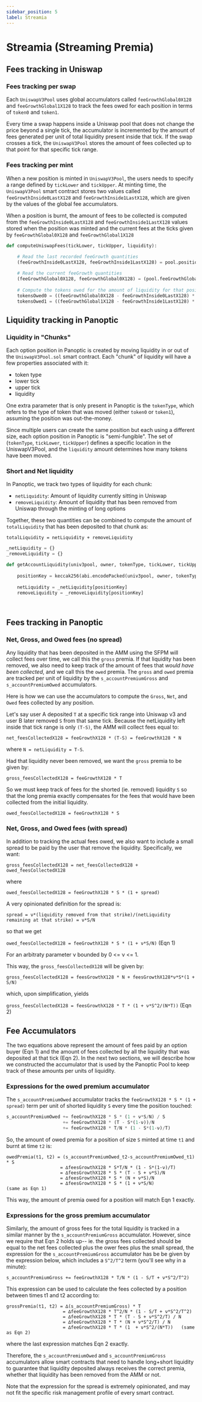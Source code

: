 ```yaml
---
sidebar_position: 5
label: Streamia
---
```


# Streamia (Streaming Premia)

## Fees tracking in Uniswap

### Fees tracking per swap

Each `UniswapV3Pool` uses global accumulators called `feeGrowthGlobal0X128` and `feeGrowthGlobal1X128` to track the fees owed for each position in terms of `token0` and `token1`. 

Every time a swap happens inside a Uniswap pool that does not change the price beyond a single tick, the accumulator is incremented by the amount of fees generated per unit of total liquidity present inside that tick. 
If the swap crosses a tick, the `UniswapV3Pool` stores the amount of fees collected up to that point for that specific tick range.

### Fees tracking per mint

When a new position is minted in `UniswapV3Pool`, the users needs to specify a range defined by `tickLower` and `tickUpper`. 
At minting time, the `UniswapV3Pool` smart contract stores two values called `feeGrowthInside0LastX128` and `feeGrowthInside1LastX128`, which are given by the values of the global fee accumulators. 

When a position is burnt, the amount of fees to be collected is computed from the `feeGrowthInside0LastX128` and `feeGrowthInside1LastX128` values stored when the position was minted and the current fees at the ticks given by `feeGrowthGlobal0X128` and `feeGrowthGlobal1X128`


```python
def computeUniswapFees(tickLower, tickUpper, liquidity):
    
    # Read the last recorded feeGrowth quantities
    (feeGrowthInside0LastX128, feeGrowthInside1LastX128) = pool.positions(keccak256(abi.encodePacked(msg.sender, tickLower, tickUpper)))

    # Read the current feeGrowth quantities
    (feeGrowthGlobal0X128, feeGrowthGlobal0X128) = (pool.feeGrowthGlobal0X128, )
    
    # Compute the tokens owed for the amount of liquidity for that position
    tokensOwed0 = ((feeGrowthGlobal0X128 - feeGrowthInside0LastX128) * liquidity) / FixedPoint128.Q128
    tokensOwed1 = ((feeGrowthGlobal1X128 - feeGrowthInside1LastX128) * liquidity) / FixedPoint128.Q128    

```

## Liquidity tracking in Panoptic

### Liquidity in "Chunks"
Each option position in Panoptic is created by moving liquidity in or out of the `UniswapV3Pool.sol` smart contract. Each "chunk" of liquidity will have a few properties associated with it: 

- token type
- lower tick
- upper tick
- liquidity


One extra parameter that is only present in Panoptic is the `tokenType`, which refers to the type of token that was moved (either `token0` or `token1`), assuming the position was out-the-money.

Since multiple users can create the same position but each using a different size, each option position in Panoptic is "semi-fungible".
The set of (`tokenType`, `tickLower`, `tickUpper`) defines a specific location in the UniswapV3Pool, and the `liquidity` amount determines how many tokens have been moved.

### Short and Net liquidity

In Panoptic, we track two types of liquidity for each chunk: 

- `netLiquidity`: Amount of liquidity currently sitting in Uniswap 
- `removeLiquidity`: Amount of liquidity that has been removed from Uniswap through the minting of long options

Together, these two quantities can be combined to compute the amount of `totalLiquidity` that has been deposited to that chunk as:

`totalLiquidity = netLiquidity + removeLiquidity`


```python
_netLiquidity = {}
_removeLiquidity = {}

def getAccountLiquidity(univ3pool, owner, tokenType, tickLower, tickUpper):
    
    positionKey = keccak256(abi.encodePacked(univ3pool, owner, tokenType, tickLower, tickUpper))
    
    netLiquidity = _netLiquidity[positionKey]
    removeLiquidity = _removeLiquidity[positionKey]

    
```

## Fees tracking in Panoptic


### Net, Gross, and Owed fees (no spread)


Any liquidity that has been deposited in the AMM using the SFPM will collect fees over time, we call this the `gross` premia. If that liquidity has been removed, we also need to keep track of the amount of fees that *would have been collected*, and we call this the `owed` premia. The `gross` and `owed` premia are tracked per unit of liquidity by the `s_accountPremiumGross` and `s_accountPremiumOwed` accumulators. 

Here is how we can use the accumulators to compute the `Gross`, `Net`, and `Owed` fees collected by any position.

Let's say user A deposited `T` at a specific tick range into Uniswap v3 and user B later removed `S` from that same tick. Because the netLiquidity left inside that tick range is only `(T-S)`, the AMM will collect fees equal to:

`net_feesCollectedX128 = feeGrowthX128 * (T-S) = feeGrowthX128 * N`

where `N = netLiquidity = T-S`. 

Had that liquidity never been removed, we want the `gross` premia to be given by:

`gross_feesCollectedX128 = feeGrowthX128 * T`
      
So we must keep track of fees for the shorted (ie. removed) liquidity `S` so that the long premia exactly compensates for the fees that would have been collected from the initial liquidity. 

`owed_feesCollectedX128 = feeGrowthX128 * S`

### Net, Gross, and Owed fees (with spread)

In addition to tracking the actual fees owed, we also want to include a small spread to be paid by the user that remove the liquidity. Specifically, we want:

`gross_feesCollectedX128 = net_feesCollectedX128 + owed_feesCollectedX128`

where 

`owed_feesCollectedX128 = feeGrowthX128 * S * (1 + spread)`


A very opinionated definition for the spread is: 


`spread = ν*(liquidity removed from that strike)/(netLiquidity remaining at that strike) = ν*S/N `

so that we get

`owed_feesCollectedX128 = feeGrowthX128 * S * (1 + ν*S/N)` (Eqn 1)

     
For an arbitraty parameter ν bounded by 0 <= ν <= 1. 

This way, the `gross_feesCollectedX128` will be given by: 

`gross_feesCollectedX128 = feesGrowthX128 * N + feesGrowthX128*ν*S*(1 + S/N)`

which, upon simplification, yields

`gross_feesCollectedX128 = feesGrowthX128 * T * (1 + ν*S^2/(N*T))`  (Eqn 2)


## Fee Accumulators

The two equations above represent the amount of fees paid by an option buyer (Eqn 1) and the amount of fees collected by all the liquidity that was deposited at that tick (Eqn 2).
In the next two sections, we will describe how we constructed the accumulator that is used by the Panoptic Pool to keep track of these amounts per units of liquidity.


### Expressions for the owed premium accumulator

The `s_accountPremiumOwed` accumulator tracks the `feeGrowthX128 * S * (1 + spread)` term per unit of shorted liquidity `S` every time the position touched:


```js
s_accountPremiumOwed += feeGrowthX128 * S * (1 + ν*S/N) / S
                     += feeGrowthX128 * (T - S*(1-ν))/N
                     += feeGrowthX128 * T/N * (1 - S*(1-ν)/T)
```

So, the amount of owed premia for a position of size `S` minted at time `t1` and burnt at 
time `t2` is:

```
owedPremia(t1, t2) = (s_accountPremiumOwed_t2-s_accountPremiumOwed_t1) * S
                    = ∆feesGrowthX128 * S*T/N * (1 - S*(1-ν)/T)
                    = ∆feesGrowthX128 * S * (T - S + ν*S)/N
                    = ∆feesGrowthX128 * S * (N + ν*S)/N
                    = ∆feesGrowthX128 * S * (1 + ν*S/N)             (same as Eqn 1)
```
                        
                        
This way, the amount of premia owed for a position will match Eqn 1 exactly.

### Expressions for the gross premium accumulator

Similarly, the amount of gross fees for the total liquidity is tracked in a similar manner by the `s_accountPremiumGross` accumulator. However, since we require that Eqn 2 holds up-- ie. the gross fees collected should be equal to the net fees collected plus the ower fees  plus the small spread, the expression for the `s_accountPremiumGross` accumulator has be be given by the expression below, which includes a `S^2/T^2` term (you'll see why in a minute):

`s_accountPremiumGross += feeGrowthX128 * T/N * (1 - S/T + ν*S^2/T^2)`

This expression can be used to calculate the fees collected by a position between times
t1 and t2 according to:

```
grossPremia(t1, t2) = ∆(s_accountPremiumGross) * T
                     = ∆feeGrowthX128 * T^2/N * (1 - S/T + ν*S^2/T^2)
                     = ∆feeGrowthX128 * T * (T - S + ν*S^2/T) / N
                     = ∆feeGrowthX128 * T * (N + ν*S^2/T) / N
                     = ∆feeGrowthX128 * T * (1  + ν*S^2/(N*T))   (same as Eqn 2)
```
where the last expression matches Eqn 2 exactly.   


Therefore, the `s_accountPremiumOwed` and `s_accountPremiumGross` accumulators allow smart contracts that need to handle long+short liquidity to guarantee that liquidity deposited always receives the correct
premia, whether that liquidity has been removed from the AMM or not.

Note that the expression for the spread is extremely opinionated, and may not fit the specific risk management profile of every smart contract. 


